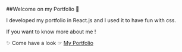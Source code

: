 ##Welcome on my Portfolio 🦈

<p>I developed my portfolio in React.js and I used it to have fun with css.</p>

<p>If you want to know more about me !</p>

<p>✨ Come have a look  ☞ <a href="https://aude-sedillo.vercel.app/" target="_blank">My Portfolio</a></p>
